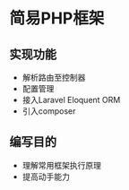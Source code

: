 # 简易PHP框架

## 实现功能

- 解析路由至控制器
- 配置管理
- 接入Laravel Eloquent ORM
- 引入composer

## 编写目的
- 理解常用框架执行原理
- 提高动手能力